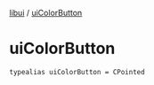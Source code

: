 [libui](README.md) / [uiColorButton](ui-color-button.md)

# uiColorButton

`typealias uiColorButton = CPointed`